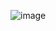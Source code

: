 ![image](https://github.com/CharlyJSX/TipicosFranks/assets/77645310/c957bb95-1e0b-4c0c-aef2-2f685f372987)
